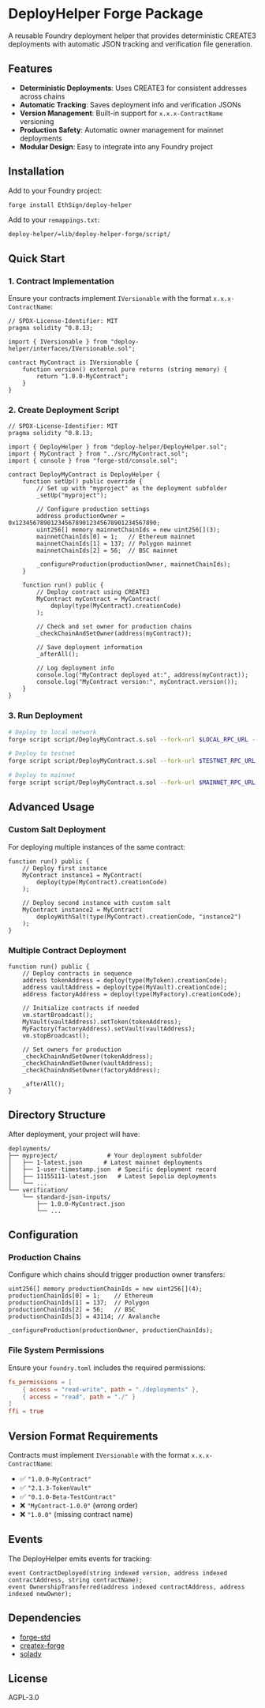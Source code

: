 # DeployHelper Forge Package

A reusable Foundry deployment helper that provides deterministic CREATE3 deployments with automatic JSON tracking and verification file generation.

## Features

- **Deterministic Deployments**: Uses CREATE3 for consistent addresses across chains
- **Automatic Tracking**: Saves deployment info and verification JSONs
- **Version Management**: Built-in support for `x.x.x-ContractName` versioning
- **Production Safety**: Automatic owner management for mainnet deployments
- **Modular Design**: Easy to integrate into any Foundry project

## Installation

Add to your Foundry project:

```bash
forge install EthSign/deploy-helper
```

Add to your `remappings.txt`:
```
deploy-helper/=lib/deploy-helper-forge/script/
```

## Quick Start

### 1. Contract Implementation

Ensure your contracts implement `IVersionable` with the format `x.x.x-ContractName`:

```solidity
// SPDX-License-Identifier: MIT
pragma solidity ^0.8.13;

import { IVersionable } from "deploy-helper/interfaces/IVersionable.sol";

contract MyContract is IVersionable {
    function version() external pure returns (string memory) {
        return "1.0.0-MyContract";
    }
}
```

### 2. Create Deployment Script

```solidity
// SPDX-License-Identifier: MIT
pragma solidity ^0.8.13;

import { DeployHelper } from "deploy-helper/DeployHelper.sol";
import { MyContract } from "../src/MyContract.sol";
import { console } from "forge-std/console.sol";

contract DeployMyContract is DeployHelper {
    function setUp() public override {
        // Set up with "myproject" as the deployment subfolder
        _setUp("myproject");
        
        // Configure production settings
        address productionOwner = 0x1234567890123456789012345678901234567890;
        uint256[] memory mainnetChainIds = new uint256[](3);
        mainnetChainIds[0] = 1;   // Ethereum mainnet
        mainnetChainIds[1] = 137; // Polygon mainnet
        mainnetChainIds[2] = 56;  // BSC mainnet
        
        _configureProduction(productionOwner, mainnetChainIds);
    }
    
    function run() public {
        // Deploy contract using CREATE3
        MyContract myContract = MyContract(
            deploy(type(MyContract).creationCode)
        );
        
        // Check and set owner for production chains
        _checkChainAndSetOwner(address(myContract));
        
        // Save deployment information
        _afterAll();
        
        // Log deployment info
        console.log("MyContract deployed at:", address(myContract));
        console.log("MyContract version:", myContract.version());
    }
}
```

### 3. Run Deployment

```bash
# Deploy to local network
forge script script/DeployMyContract.s.sol --fork-url $LOCAL_RPC_URL --broadcast

# Deploy to testnet
forge script script/DeployMyContract.s.sol --fork-url $TESTNET_RPC_URL --broadcast --verify

# Deploy to mainnet
forge script script/DeployMyContract.s.sol --fork-url $MAINNET_RPC_URL --broadcast --verify
```

## Advanced Usage

### Custom Salt Deployment

For deploying multiple instances of the same contract:

```solidity
function run() public {
    // Deploy first instance
    MyContract instance1 = MyContract(
        deploy(type(MyContract).creationCode)
    );
    
    // Deploy second instance with custom salt
    MyContract instance2 = MyContract(
        deployWithSalt(type(MyContract).creationCode, "instance2")
    );
}
```

### Multiple Contract Deployment

```solidity
function run() public {
    // Deploy contracts in sequence
    address tokenAddress = deploy(type(MyToken).creationCode);
    address vaultAddress = deploy(type(MyVault).creationCode);
    address factoryAddress = deploy(type(MyFactory).creationCode);
    
    // Initialize contracts if needed
    vm.startBroadcast();
    MyVault(vaultAddress).setToken(tokenAddress);
    MyFactory(factoryAddress).setVault(vaultAddress);
    vm.stopBroadcast();
    
    // Set owners for production
    _checkChainAndSetOwner(tokenAddress);
    _checkChainAndSetOwner(vaultAddress);
    _checkChainAndSetOwner(factoryAddress);
    
    _afterAll();
}
```

## Directory Structure

After deployment, your project will have:

```
deployments/
├── myproject/              # Your deployment subfolder
│   ├── 1-latest.json      # Latest mainnet deployments
│   ├── 1-user-timestamp.json  # Specific deployment record
│   ├── 11155111-latest.json   # Latest Sepolia deployments
│   └── ...
└── verification/
    └── standard-json-inputs/
        ├── 1.0.0-MyContract.json
        └── ...
```

## Configuration

### Production Chains

Configure which chains should trigger production owner transfers:

```solidity
uint256[] memory productionChainIds = new uint256[](4);
productionChainIds[0] = 1;    // Ethereum
productionChainIds[1] = 137;  // Polygon
productionChainIds[2] = 56;   // BSC
productionChainIds[3] = 43114; // Avalanche

_configureProduction(productionOwner, productionChainIds);
```

### File System Permissions

Ensure your `foundry.toml` includes the required permissions:

```toml
fs_permissions = [
    { access = "read-write", path = "./deployments" },
    { access = "read", path = "./" }
]
ffi = true
```

## Version Format Requirements

Contracts must implement `IVersionable` with the format `x.x.x-ContractName`:

- ✅ `"1.0.0-MyContract"`
- ✅ `"2.1.3-TokenVault"`
- ✅ `"0.1.0-Beta-TestContract"`
- ❌ `"MyContract-1.0.0"` (wrong order)
- ❌ `"1.0.0"` (missing contract name)

## Events

The DeployHelper emits events for tracking:

```solidity
event ContractDeployed(string indexed version, address indexed contractAddress, string contractName);
event OwnershipTransferred(address indexed contractAddress, address indexed newOwner);
```

## Dependencies

- [forge-std](https://github.com/foundry-rs/forge-std)
- [createx-forge](https://github.com/radeksvarz/createx-forge)
- [solady](https://github.com/Vectorized/solady)

## License

AGPL-3.0